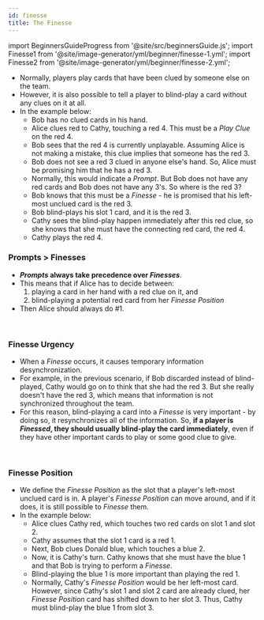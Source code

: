```yaml
---
id: finesse
title: The Finesse
---
```


import BeginnersGuideProgress from '@site/src/beginnersGuide.js';
import Finesse1 from '@site/image-generator/yml/beginner/finesse-1.yml';
import Finesse2 from '@site/image-generator/yml/beginner/finesse-2.yml';

<BeginnersGuideProgress id="finesse" />

- Normally, players play cards that have been clued by someone else on the team.
- However, it is also possible to tell a player to blind-play a card without any clues on it at all.
- In the example below:
  - Bob has no clued cards in his hand.
  - Alice clues red to Cathy, touching a red 4. This must be a _Play Clue_ on the red 4.
  - Bob sees that the red 4 is currently unplayable. Assuming Alice is not making a mistake, this clue implies that someone has the red 3.
  - Bob does not see a red 3 clued in anyone else's hand. So, Alice must be promising him that he has a red 3.
  - Normally, this would indicate a _Prompt_. But Bob does not have any red cards and Bob does not have any 3's. So where is the red 3?
  - Bob knows that this must be a _Finesse_ - he is promised that his left-most unclued card is the red 3.
  - Bob blind-plays his slot 1 card, and it is the red 3.
  - Cathy sees the blind-play happen immediately after this red clue, so she knows that she must have the connecting red card, the red 4.
  - Cathy plays the red 4.

<Finesse1 />

### Prompts > Finesses

- **_Prompts_ always take precedence over _Finesses_**.
- This means that if Alice has to decide between:
  1. playing a card in her hand with a red clue on it, and
  1. blind-playing a potential red card from her _Finesse Position_
- Then Alice should always do #1.

<br />

### Finesse Urgency

- When a _Finesse_ occurs, it causes temporary information desynchronization.
- For example, in the previous scenario, if Bob discarded instead of blind-played, Cathy would go on to think that she had the red 3. But she really doesn't have the red 3, which means that information is not synchronized throughout the team.
- For this reason, blind-playing a card into a _Finesse_ is very important - by doing so, it resynchronizes all of the information. So, **if a player is _Finessed_, they should usually blind-play the card immediately**, even if they have other important cards to play or some good clue to give.

<br />

### Finesse Position

- We define the _Finesse Position_ as the slot that a player's left-most unclued card is in. A player's _Finesse Position_ can move around, and if it does, it is still possible to _Finesse_ them.
- In the example below:
  - Alice clues Cathy red, which touches two red cards on slot 1 and slot 2.
  - Cathy assumes that the slot 1 card is a red 1.
  - Next, Bob clues Donald blue, which touches a blue 2.
  - Now, it is Cathy's turn. Cathy knows that she must have the blue 1 and that Bob is trying to perform a _Finesse_.
  - Blind-playing the blue 1 is more important than playing the red 1.
  - Normally, Cathy's _Finesse Position_ would be her left-most card. However, since Cathy's slot 1 and slot 2 card are already clued, her _Finesse Position_ card has shifted down to her slot 3. Thus, Cathy must blind-play the blue 1 from slot 3.

<Finesse2 />
